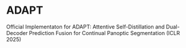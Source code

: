 # ADAPT
Official Implementaton for ADAPT: Attentive Self-Distillation and Dual-Decoder Prediction Fusion for Continual Panoptic Segmentation (ICLR 2025)
